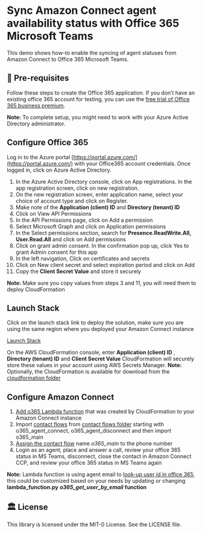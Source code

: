 # Sync Amazon Connect agent availability status with Office 365 Microsoft Teams
This demo shows how-to enable the syncing of agent statuses from Amazon Connect to Office 365 Microsoft Teams.

## 🎒 Pre-requisites

Follow these steps to create the Office 365 application. If you don’t have an existing office 365 account for testing, you can use the [free trial of Office 365 business premium](https://www.microsoft.com/en-us/p/office-365-business-premium/CFQ7TTC0K5J7).

**Note:** 
To complete setup, you might need to work with your Azure Active Directory administrator.

## Configure Office 365

Log in to the Azure portal [https://portal.azure.com/](https://portal.azure.com/) with your Office365 account credentials. Once logged in, click on Azure Active Directory.

1. In the Azure Active Directory console, click on App registrations. In the app registration screen, click on new registration.
2. On the new registration screen, enter application name, select your choice of account type and click on Register.
3. Make note of the **Application (client) ID** and **Directory (tenant) ID**
4. Click on View API Permissions
5. In the API Permissions page, click on Add a permission
6. Select Microsoft Graph and click on Application permissions
7. In the Select permissions section, search for **Presence.ReadWrite.All, User.Read.All** and click on Add permissions
8. Click on grant admin consent. In the confirmation pop up, click Yes to grant Admin consent for this app
9. In the left navigation, Click on certificates and secrets
10. Click on New client secret and select expiration period and click on Add
11. Copy the **Client Secret Value** and store it securely

**Note:** 
Make sure you copy values from steps 3 and 11, you will need them to deploy CloudFormation

## Launch Stack
Click on the launch stack link to deploy the solution, make sure you are using the same region where you deployed your Amazon Connect instance 

[Launch Stack](https://console.aws.amazon.com/cloudformation/home#/stacks/create/review?templateURL=https://aws-contact-center-blog.s3.us-west-2.amazonaws.com/sync-agent-presence-with-ms-teams/cloudformation/o365.yaml) 

On the AWS CloudFormation console, enter **Application (client) ID** , **Directory (tenant) ID** and **Client Secret Value**
CloudFormation will securely store these values in your account using AWS Secrets Manager.
**Note:** 
Optionally, the CloudFormation is available for download from the [cloudformation folder](./cloudformation)

## Configure Amazon Connect

1. [Add o365 Lambda function](https://docs.aws.amazon.com/connect/latest/adminguide/connect-lambda-functions.html) that was created by CloudFormation to your Amazon Connect instance
2. Import [contact flows](https://docs.aws.amazon.com/connect/latest/adminguide/contact-flow-import-export.html) from [contact flows folder](./contact-flows) starting with o365_agent_connect, o365_agent_disconnect and then import o365_main
3. [Assign the contact flow](https://docs.aws.amazon.com/connect/latest/adminguide/tutorial1-assign-contact-flow-to-number.html) name *o365_main* to the phone number
4. Login as an agent, place and answer a call, review your office 365 status in MS Teams,  disconnect,  close the contact in Amazon Connect CCP, and review your office 365 status in MS Teams again

**Note:** 
Lambda function is using agent email to [look-up user id in office 365](https://learn.microsoft.com/en-us/graph/api/user-list?view=graph-rest-1.0&tabs=http), this could be customized based on your needs by updating or changing **lambda_function.py** ***o365_get_user_by_email*** **function**

## 🏛️ License
This library is licensed under the MIT-0 License. See the LICENSE file.
